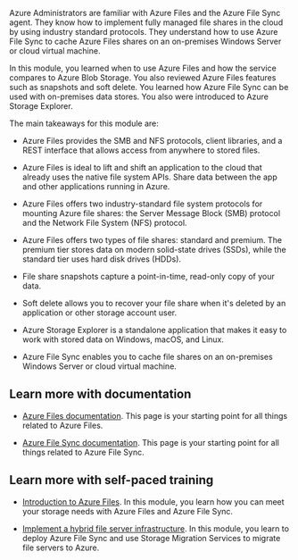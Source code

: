 Azure Administrators are familiar with Azure Files and the Azure File Sync agent. They know how to implement fully managed file shares in the cloud by using industry standard protocols. They understand how to use Azure File Sync to cache Azure Files shares on an on-premises Windows Server or cloud virtual machine.

In this module, you learned when to use Azure Files and how the service compares to Azure Blob Storage. You also reviewed Azure Files features such as snapshots and soft delete. You learned how Azure File Sync can be used with on-premises data stores. You also were introduced to Azure Storage Explorer.

The main takeaways for this module are:

- Azure Files provides the SMB and NFS protocols, client libraries, and a REST interface that allows access from anywhere to stored files.

- Azure Files is ideal to lift and shift an application to the cloud that already uses the native file system APIs. Share data between the app and other applications running in Azure.

- Azure Files offers two industry-standard file system protocols for mounting Azure file shares: the Server Message Block (SMB) protocol and the Network File System (NFS) protocol.

- Azure Files offers two types of file shares: standard and premium. The premium tier stores data on modern solid-state drives (SSDs), while the standard tier uses hard disk drives (HDDs).

- File share snapshots capture a point-in-time, read-only copy of your data.

- Soft delete allows you to recover your file share when it's deleted by an application or other storage account user.

- Azure Storage Explorer is a standalone application that makes it easy to work with stored data on Windows, macOS, and Linux. 

- Azure File Sync enables you to cache file shares on an on-premises Windows Server or cloud virtual machine. 


## Learn more with documentation

- [Azure Files documentation](/azure/storage/files/). This page is your starting point for all things related to Azure Files. 

- [Azure File Sync documentation](/azure/storage/file-sync/). This page is your starting point for all things related to Azure File Sync. 
  
## Learn more with self-paced training

- [Introduction to Azure Files](/training/modules/introduction-to-azure-files/). In this module, you learn how you can meet your storage needs with Azure Files and Azure File Sync.

- [Implement a hybrid file server infrastructure](/training/modules/implement-hybrid-file-server-infrastructure/). In this module, you learn to deploy Azure File Sync and use Storage Migration Services to migrate file servers to Azure.

